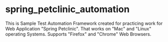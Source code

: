 # spring_petclinic_automation

This is Sample Test Automation Framework created for practicing work for Web Application "Spring Petclinic".
That works on "Mac" and "Linux" operating Systems.
Supports "Firefox" and "Chrome" Web Browsers.

